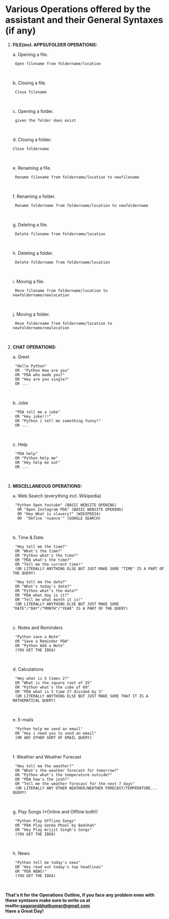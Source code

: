 # Various Operations offered by the assistant and their General Syntaxes (if any)


1. <b>FILE(incl. APPS)/FOLDER OPERATIONS:</b>

    a. Opening a file.

        Open filename from foldername/location
    <br>

    b. Closing a file. 
    
        Close filename

    <br>    

    c. Opening a folder.

        given the folder does exist
    <br>

    d. Closing a folder.

        
       Close foldername
    <br>

    e. Renaming a file.
       
        Rename filename from foldername/location to newfilename
    <br>

    f. Renaming a folder.
       
        Rename foldername from foldername/location to newfoldername
    <br>

    g. Deleting a file.
        
        Delete filename from foldername/location
    <br>

    h. Deleting a folder.
    
        
        Delete foldername from foldername/location

    <br>

    i. Moving a file.
     
        Move filename from foldername/location to newfoldername/newlocation
    <br>

    j. Moving a folder.

        Move foldername from foldername/location to newfoldername/newlocation  
<br>


2. <b>CHAT OPERATIONS:</b>

    a. Greet

        "Hello Python" 
        OR  "Python How are you" 
        OR "PDA who made you?" 
        OR "Hey are you single?" 
        OR ...
    <br>
    
    b. Joke 

        "PDA tell me a joke" 
        OR "Hey joke!!!" 
        OR "Python i tell me something funny!" 
        OR ...
    <br>

    c. Help

        "PDA help" 
        OR "Python help me" 
        OR "Hey help me out" 
        OR ...
    <br>



3. <b>MISCELLANEOUS OPERATIONS:</b>

     a. Web Search (everything incl. Wikipedia)

        "Python Open Youtube" (BASIC WEBSITE OPENING)
         OR "Open Instagram PDA" (BASIC WEBSITE OPENING)
         OR "Hey What is slavery?" (WIKIPEDIA) 
         OR  "Define 'nuance'" (GOOGLE SEARCH)
    <br>

     b. Time & Date

        "Hey tell me the time?" 
        OR "What's the time?" 
        OR "Python what's the time?" 
        OR "PDA what's the time?" 
        OR "Tell me the current time!" 
        (OR LITERALLY ANYTHING ELSE BUT JUST MAKE SURE "TIME" IS A PART OF THE QUERY)

        "Hey tell me the date?" 
        OR "What's today's date?" 
        OR "Python what's the date?" 
        OR "PDA what day is it?" 
        OR "Tell me what month it is!" 
        (OR LITERALLY ANYTHING ELSE BUT JUST MAKE SURE "DATE"/"DAY"/"MONTH"/"YEAR" IS A PART OF THE QUERY)
    <br>

     c. Notes and Reminders

        "Python save a Note" 
        OR "Save a Reminder PDA" 
        OR "Python Add a Note" 
        (YOU GET THE IDEA)
    <br>    

     d. Calculations

        "Hey what is 5 times 2?" 
        OR "What is the square root of 25" 
        OR "Python what's the cube of 69" 
        OR "PDA what is 5 time 27 divided by 3" 
        (OR LITERALLY ANYTHING ELSE BUT JUST MAKE SURE THAT IT IS A MATHEMATICAL QUERY)
    <br>

     e. E-mails

        "Python help me send an email" 
        OR "Hey i need you to send an email" 
        (OR ANY OTHER SORT OF EMAIL QUERY)
    <br>

     f. Weather and Weather Forecast

        "Hey tell me the weather?" 
        OR "What's the weather forecast for tomorrow?" 
        OR "Python what's the temperature outside?" 
        OR "PDA how's the josh?" 
        OR "Tell me the weather forecast for the next 7 days" 
        (OR LITERALLY ANY OTHER WEATHER/WEATHER FORECAST/TEMPERATURE... QUERY)
    <br>

     g. Play Songs (*Online and Offline both!)

        "Python Play Offline Songs" 
        OR "PDA Play Genda Phool by Badshah" 
        OR "Hey Play Arijit Singh's Songs" 
        (YOU GET THE IDEA)
    <br>

     h. News

        "Python tell me today's news" 
        OR "Hey read out today's top headlines" 
        OR "PDA NEWS!" 
        (YOU GET THE IDEA)
    <br>

<b>That's it for the Operations Outline, if you face any problem even with these syntaxes make sure to write us at mailto:sagarprabhatkumar@gmail.com <br>
Have a Great Day!</b>